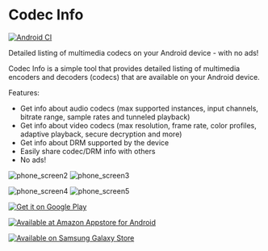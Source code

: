 # Codec Info
[![Android CI](https://github.com/DereckySany/codecinfo/actions/workflows/android.yml/badge.svg)](https://github.com/DereckySany/codecinfo/actions/workflows/android.yml)

Detailed listing of multimedia codecs on your Android device - with no ads!

Codec Info is a simple tool that provides detailed listing of multimedia encoders and decoders (codecs) that are available on your Android device.

Features:
- Get info about audio codecs (max supported instances, input channels, bitrate range, sample rates and tunneled playback)
- Get info about video codecs (max resolution, frame rate, color profiles, adaptive playback, secure decryption and more)
- Get info about DRM supported by the device
- Easily share codec/DRM info with others
- No ads!

![phone_screen2](https://user-images.githubusercontent.com/3923037/92001672-41bf4c80-ed3f-11ea-916d-0dd2d62931b1.png)
![phone_screen3](https://user-images.githubusercontent.com/3923037/92001686-4552d380-ed3f-11ea-9421-dce8936601d5.png)

![phone_screen4](https://user-images.githubusercontent.com/3923037/92001692-47b52d80-ed3f-11ea-9330-79a972432246.png)
![phone_screen5](https://user-images.githubusercontent.com/3923037/92001696-484dc400-ed3f-11ea-8cf4-b66169007832.png)



<a href='https://play.google.com/store/apps/details?id=com.parseus.codecinfo&pcampaignid=MKT-Other-global-all-co-prtnr-py-PartBadge-Mar2515-1'><img alt='Get it on Google Play' src='https://play.google.com/intl/en_us/badges/images/generic/en_badge_web_generic.png'/></a>

<a href='http://www.amazon.com/gp/product/B07H4ZR164/ref=mas_pm_codec_info'><img alt='Available at Amazon Appstore for Android' src='https://images-na.ssl-images-amazon.com/images/G/01/mobile-apps/devportal2/res/images/amazon-appstore-badge-english-black.png' /></a>

<a href="https://galaxy.store/codecinfo"><img src="https://img.samsungapps.com/seller/images/badges/galaxyStore/png_big/GalaxyStore_English.png?ver=1598854688000" alt="Available on Samsung Galaxy Store" style="max-width: 100%; height: auto;"></a>
